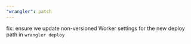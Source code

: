 ```yaml
---
"wrangler": patch
---
```


fix: ensure we update non-versioned Worker settings for the new deploy path in `wrangler deploy`
